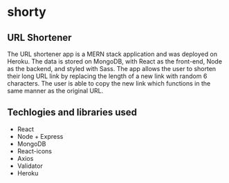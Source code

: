 # shorty

##


## URL Shortener
The URL shortener app is a MERN stack application and was deployed on Heroku. The data is stored on MongoDB, with React as the front-end, Node as the backend, and styled with Sass.
The app allows the user to shorten their long URL link by replacing the length of a new link with random 6 characters. The user is able to copy the new link which functions in the same manner as the original URL.


## Techlogies and libraries used

- React
- Node + Express
- MongoDB
- React-icons
- Axios
- Validator
- Heroku




